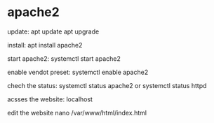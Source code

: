 # apache2

update:
apt update 
apt upgrade 

install:
apt install apache2

start apache2:
systemctl start apache2

enable vendot preset:
systemctl enable apache2

chech the status:
systemctl status apache2
or 
systemctl status httpd 

acsses the website:
localhost

edit the website 
nano /var/www/html/index.html 
